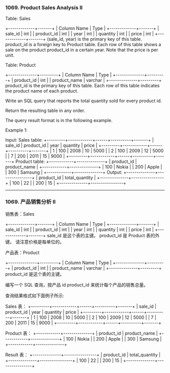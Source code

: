 ### 1069. Product Sales Analysis II
Table: Sales

+-------------+-------+
| Column Name | Type  |
+-------------+-------+
| sale_id     | int   |
| product_id  | int   |
| year        | int   |
| quantity    | int   |
| price       | int   |
+-------------+-------+
(sale_id, year) is the primary key of this table.
product_id is a foreign key to Product table.
Each row of this table shows a sale on the product product_id in a certain year.
Note that the price is per unit.



Table: Product

+--------------+---------+
| Column Name  | Type    |
+--------------+---------+
| product_id   | int     |
| product_name | varchar |
+--------------+---------+
product_id is the primary key of this table.
Each row of this table indicates the product name of each product.



Write an SQL query that reports the total quantity sold for every product id.

Return the resulting table in any order.

The query result format is in the following example.



Example 1:

Input:
Sales table:
+---------+------------+------+----------+-------+
| sale_id | product_id | year | quantity | price |
+---------+------------+------+----------+-------+
| 1       | 100        | 2008 | 10       | 5000  |
| 2       | 100        | 2009 | 12       | 5000  |
| 7       | 200        | 2011 | 15       | 9000  |
+---------+------------+------+----------+-------+
Product table:
+------------+--------------+
| product_id | product_name |
+------------+--------------+
| 100        | Nokia        |
| 200        | Apple        |
| 300        | Samsung      |
+------------+--------------+
Output:
+--------------+----------------+
| product_id   | total_quantity |
+--------------+----------------+
| 100          | 22             |
| 200          | 15             |
+--------------+----------------+


----

### 1069. 产品销售分析 II
销售表：Sales

+-------------+-------+
| Column Name | Type  |
+-------------+-------+
| sale_id     | int   |
| product_id  | int   |
| year        | int   |
| quantity    | int   |
| price       | int   |
+-------------+-------+
sale_id 是这个表的主键。
product_id 是 Product 表的外键。
请注意价格是每单位的。

产品表：Product

+--------------+---------+
| Column Name  | Type    |
+--------------+---------+
| product_id   | int     |
| product_name | varchar |
+--------------+---------+
product_id 是这个表的主键。



编写一个 SQL 查询，按产品 id product_id 来统计每个产品的销售总量。



查询结果格式如下面例子所示:

Sales 表：
+---------+------------+------+----------+-------+
| sale_id | product_id | year | quantity | price |
+---------+------------+------+----------+-------+
| 1       | 100        | 2008 | 10       | 5000  |
| 2       | 100        | 2009 | 12       | 5000  |
| 7       | 200        | 2011 | 15       | 9000  |
+---------+------------+------+----------+-------+

Product 表：
+------------+--------------+
| product_id | product_name |
+------------+--------------+
| 100        | Nokia        |
| 200        | Apple        |
| 300        | Samsung      |
+------------+--------------+

Result 表：
+--------------+----------------+
| product_id   | total_quantity |
+--------------+----------------+
| 100          | 22             |
| 200          | 15             |
+--------------+----------------+

